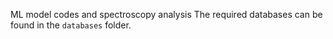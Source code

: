 ML model codes and spectroscopy analysis 
The required databases can be found in the `databases` folder.
